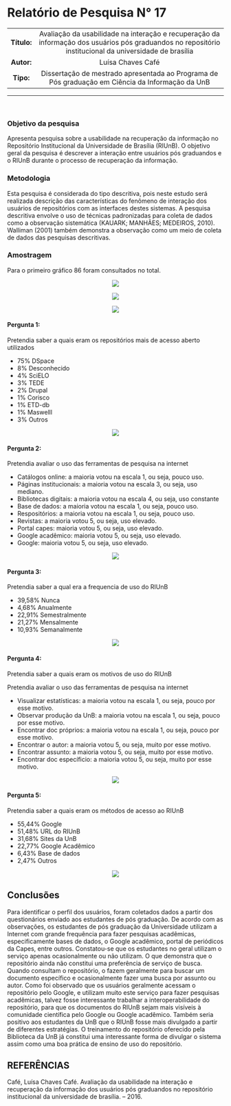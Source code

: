 # Relatório de Pesquisa N° 17

| | |
|:-:| :-: |
| **Título:** | Avaliação da usabilidade na interação e recuperação da informação dos usuários pós graduandos no repositório institucional da universidade de brasília |
| **Autor:** | Luísa Chaves Café |
| **Tipo:** | Dissertação de mestrado apresentada ao Programa de Pós graduação em Ciência da Informação da UnB |
___
<br/>

### **Objetivo da pesquisa**

Apresenta pesquisa sobre a usabilidade na recuperação da informação no Repositório Institucional da Universidade de Brasília (RIUnB). O objetivo geral da pesquisa é descrever a interação entre usuários pós graduandos e o RIUnB durante o processo de recuperação da informação.

### **Metodologia**

Esta pesquisa é considerada do tipo descritiva, pois neste estudo será realizada descrição das características do fenômeno de interação dos usuários de repositórios com as interfaces destes sistemas. A pesquisa descritiva envolve o uso de técnicas padronizadas para coleta de dados como a observação sistemática (KAUARK; MANHÃES; MEDEIROS, 2010). Walliman (2001) também demonstra a observação como um meio de coleta de dados das pesquisas descritivas.

### **Amostragem**

Para o primeiro gráfico 86 foram consultados no total.

<p align='center'>
  <img src='../_media/assets/images/print_screen/user-profile-reports/user-profile-search-17.2.png'>
</p>

<p align='center'>
  <img src='../_media/assets/images/print_screen/user-profile-reports/user-profile-search-17.3.png'>
</p>

<p align='center'>
  <img src='../_media/assets/images/print_screen/user-profile-reports/user-profile-search-17.4.png'>
</p>


#### Pergunta 1:
Pretendia saber a quais eram os repositórios mais de acesso aberto utilizados

* 75% DSpace
* 8% Desconhecido
* 4% SciELO
* 3% TEDE
* 2% Drupal
* 1% Corisco
* 1% ETD-db
* 1% Maswelll
* 3% Outros

<p align='center'>
  <img src='../_media/assets/images/print_screen/user-profile-reports/user-profile-search-17.1.png'>
</p>

#### Pergunta 2:
Pretendia avaliar o uso das ferramentas de pesquisa na internet

* Catálogos online: a maioria votou na escala 1, ou seja, pouco uso.
* Páginas institucionais: a maioria votou na escala 3, ou seja, uso mediano.
* Bibliotecas digitais: a maioria votou na escala 4, ou seja, uso constante
* Base de dados: a maioria votou na escala 1, ou seja, pouco uso.
* Respositórios: a maioria votou na escala 1, ou seja, pouco uso.
* Revistas: a maioria votou 5, ou seja, uso elevado.
* Portal capes:  maioria votou 5, ou seja, uso elevado.
* Google acadêmico: maioria votou 5, ou seja, uso elevado.
* Google: maioria votou 5, ou seja, uso elevado.

<p align='center'>
  <img src='../_media/assets/images/print_screen/user-profile-reports/user-profile-search-17.6.png'>
</p>

#### Pergunta 3:
Pretendia saber a qual era a frequencia de uso do RIUnB

* 39,58% Nunca
* 4,68% Anualmente
* 22,91% Semestralmente
* 21,27% Mensalmente
* 10,93% Semanalmente


<p align='center'>
  <img src='../_media/assets/images/print_screen/user-profile-reports/user-profile-search-17.7.png'>
</p>

#### Pergunta 4:
Pretendia saber a quais eram os motivos de uso do RIUnB

Pretendia avaliar o uso das ferramentas de pesquisa na internet

* Visualizar estatísticas: a maioria votou na escala 1, ou seja, pouco por esse motivo.
* Observar produção da UnB: a maioria votou na escala 1, ou seja, pouco por esse motivo.
* Encontrar doc próprios: a maioria votou na escala 1, ou seja, pouco por esse motivo.
* Encontrar o autor: a maioria votou 5, ou seja, muito por esse motivo.
* Encontrar assunto: a maioria votou 5, ou seja, muito por esse motivo.
* Encontrar doc específicio: a maioria votou 5, ou seja, muito por esse motivo.

<p align='center'>
  <img src='../_media/assets/images/print_screen/user-profile-reports/user-profile-search-17.8.png'>
</p>


#### Pergunta 5:
Pretendia saber a quais eram os métodos de acesso ao RIUnB

* 55,44% Google
* 51,48% URL do RIUnB
* 31,68% Sites da UnB
* 22,77% Google Acadêmico
* 6,43% Base de dados
* 2,47% Outros

<p align='center'>
  <img src='../_media/assets/images/print_screen/user-profile-reports/user-profile-search-17.9.png'>
</p>


## Conclusões

Para identificar o perfil dos usuários, foram coletados dados a partir dos questionários enviado aos estudantes de pós graduação. De acordo com as observações, os estudantes de pós graduação da Universidade utilizam a Internet com grande frequência para fazer pesquisas acadêmicas, especificamente bases de dados, o Google acadêmico, portal de periódicos da Capes, entre outros. Constatou-se que os estudantes no geral utilizam o serviço apenas ocasionalmente ou não utilizam. O que demonstra que o repositório ainda não constitui uma preferência de serviço de busca. Quando consultam o repositório, o fazem geralmente para buscar um documento específico e ocasionalmente fazer uma busca por assunto ou autor. Como foi observado que os usuários geralmente acessam o repositório pelo Google, e utilizam muito este serviço para fazer pesquisas acadêmicas, talvez fosse interessante trabalhar a interoperabilidade do repositório, para que os documentos do RIUnB sejam mais visíveis à comunidade científica pelo Google ou Google acadêmico. Também seria positivo aos estudantes da UnB que o RIUnB fosse mais divulgado a partir de diferentes estratégias. O treinamento do repositório oferecido pela Biblioteca da UnB já constitui uma interessante forma de divulgar o sistema assim como uma boa prática de ensino de uso do repositório.

## REFERÊNCIAS

Café, Luísa Chaves Café. Avaliação da usabilidade na interação e recuperação da informação dos usuários pós graduandos no repositório institucional da universidade de brasília. – 2016.
